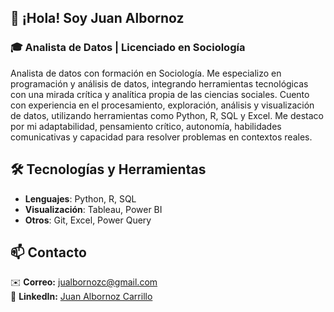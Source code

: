 ## 👋 ¡Hola! Soy Juan Albornoz

### 🎓 Analista de Datos | Licenciado en Sociología

Analista de datos con formación en Sociología. Me especializo en programación y análisis de datos, integrando herramientas tecnológicas con una mirada crítica y analítica propia de las ciencias sociales. Cuento con experiencia en el procesamiento, exploración, análisis y visualización de datos, utilizando herramientas como Python, R, SQL y Excel. Me destaco por mi adaptabilidad, pensamiento crítico, autonomía, habilidades comunicativas y capacidad para resolver problemas en contextos reales.

## 🛠 Tecnologías y Herramientas
- **Lenguajes**: Python, R, SQL  
- **Visualización**: Tableau, Power BI  
- **Otros**: Git, Excel, Power Query

## 📫 Contacto
✉️ **Correo:** jualbornozc@gmail.com  
🔗 **LinkedIn:** [Juan Albornoz Carrillo](https://www.linkedin.com/in/juan-albornoz-carrillo/)
